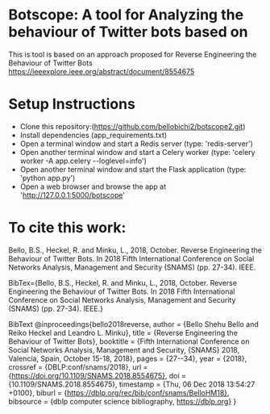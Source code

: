 # Botscope: A tool for Analyzing the behaviour of Twitter bots based  on  
This is tool is based on an approach proposed for Reverse Engineering the Behaviour of Twitter Bots
https://ieeexplore.ieee.org/abstract/document/8554675

# Setup Instructions
* Clone this repository:(https://github.com/bellobichi2/botscope2.git)  
* Install dependencies (app_requirements.txt)
* Open a terminal window and start a Redis server  (type: 'redis-server')
* Open another terminal window and start a Celery worker (type: 'celery worker -A app.celery --loglevel=info')
* Open another terminal window and start the Flask application (type: 'python app.py')
* Open a web browser and browse the app at 'http://127.0.0.1:5000/botscope'



# To cite this work:

Bello, B.S., Heckel, R. and Minku, L., 2018, October. Reverse Engineering the Behaviour of Twitter Bots. In 2018 Fifth International Conference on Social Networks Analysis, Management and Security (SNAMS) (pp. 27-34). IEEE.

BibTex={Bello, B.S., Heckel, R. and Minku, L., 2018, October. Reverse Engineering the Behaviour of Twitter Bots. In 2018 Fifth International Conference on Social Networks Analysis, Management and Security (SNAMS) (pp. 27-34). IEEE.}

BibText @inproceedings{bello2018reverse, author = {Bello Shehu Bello and Reiko Heckel and Leandro L. Minku}, title = {Reverse Engineering the Behaviour of Twitter Bots}, booktitle = {Fifth International Conference on Social Networks Analysis, Management and Security, {SNAMS} 2018, Valencia, Spain, October 15-18, 2018}, pages = {27--34}, year = {2018}, crossref = {DBLP:conf/snams/2018}, url = {https://doi.org/10.1109/SNAMS.2018.8554675}, doi = {10.1109/SNAMS.2018.8554675}, timestamp = {Thu, 06 Dec 2018 13:54:27 +0100}, biburl = {https://dblp.org/rec/bib/conf/snams/BelloHM18}, bibsource = {dblp computer science bibliography, https://dblp.org} }
